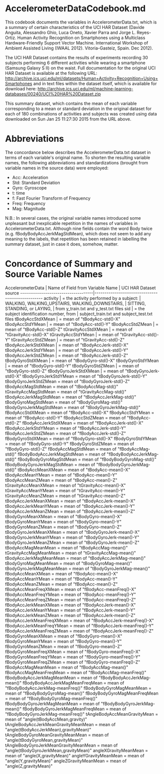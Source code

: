# AccelerometerDataCodebook.md

This codebook documents the variables in AccelerometerData.txt, which is a summary of
certain characteristics of the UCI HAR Dataset (Davide Anguita, Alessandro Ghio, 
Luca Oneto, Xavier Parra and Jorge L. Reyes-Ortiz. Human Activity Recognition on 
Smartphones using a Multiclass Hardware-Friendly Support Vector Machine. International 
Workshop of Ambient Assisted Living (IWAAL 2012). Vitoria-Gasteiz, Spain. Dec 2012).

The UCI HAR Dataset contains the results of experiments recording 30 subjects performing 
6 different activities while wearing a smartphone (Samsung Galaxy S II) on the waist.
Full documentation for the original UCI HAR Dataset is available at the following URL:
http://archive.ics.uci.edu/ml/datasets/Human+Activity+Recognition+Using+Smartphones
and in text files within the dataset itself, which is available for download here:
http://archive.ics.uci.edu/ml/machine-learning-databases/00240/UCI%20HAR%20Dataset.zip

This summary dataset, which contains the mean of each variable corresponding to a mean
or standard deviation in the original dataset for each of 180 combinations of 
activities and subjects was created using data downloaded on Sun Jan 25 11:27:30 2015 
from the URL above.  

# Abbreviations
The concordance below describes the AccelerometerData.txt dataset in terms of each 
variable's original name.  To shorten the resulting variable names, the following 
abbreviations and standardizations (brought from variable names in the source data)
were employed:

* Acc: Acceleration
* Std: Standard Deviation
* Gyro: Gyroscope
* t: time
* f: Fast Fourier Transform of Frequency
* Freq: Frequency
* Mag: Magnitude

N.B.: In several cases, the original variable names introduced some unpleasant but inexplicable
repetition in the names of variables in AccelerometerData.txt.  Although nine 
fields contain the word Body twice (e.g. fBodyBodyAccJerkMagStdMean), which does not seem 
to add any meaning to the labels, that repetition has been retained in labelling
the summary dataset, just in case it does, somehow, matter.

# Concordance of Summary and Source Variable Names

AccelerometerData                    |           Name of Field from
Variable Name                        |          UCI HAR Dataset source
-------------------------------------|---------------------------------------------------
activity                             | = the activity performed by a subject:
                                     |   WALKING, WALKING_UPSTAIRS, WALKING_DOWNSTAIRS,
                                     |   SITTING, STANDING, or LAYING, 
                                     |   from y_train.txt and y_test.txt files
sid                                  | = the subject identification number, from
                                     |   subject_train.txt and subject_test.txt files
tBodyAccStdXMean                     | = mean of "tBodyAcc-std()-X"
tBodyAccStdYMean                     | = mean of "tBodyAcc-std()-Y"
tBodyAccStdZMean                     | = mean of "tBodyAcc-std()-Z"
tGravityAccStdXMean                  | = mean of "tGravityAcc-std()-X"
tGravityAccStdYMean                  | = mean of "tGravityAcc-std()-Y"
tGravityAccStdZMean                  | = mean of "tGravityAcc-std()-Z"
tBodyAccJerkStdXMean                 | = mean of "tBodyAccJerk-std()-X"
tBodyAccJerkStdYMean                 | = mean of "tBodyAccJerk-std()-Y"
tBodyAccJerkStdZMean                 | = mean of "tBodyAccJerk-std()-Z"
tBodyGyroStdXMean                    | = mean of "tBodyGyro-std()-X"
tBodyGyroStdYMean                    | = mean of "tBodyGyro-std()-Y"
tBodyGyroStdZMean                    | = mean of "tBodyGyro-std()-Z"
tBodyGyroJerkStdXMean                | = mean of "tBodyGyroJerk-std()-X"
tBodyGyroJerkStdYMean                 = mean of "tBodyGyroJerk-std()-Y"
tBodyGyroJerkStdZMean                 = mean of "tBodyGyroJerk-std()-Z"
tBodyAccMagStdMean                    = mean of "tBodyAccMag-std()"
tGravityAccMagStdMean                 = mean of "tGravityAccMag-std()"
tBodyAccJerkMagStdMean                = mean of "tBodyAccJerkMag-std()"
tBodyGyroMagStdMean                   = mean of "tBodyGyroMag-std()"
tBodyGyroJerkMagStdMean               = mean of "tBodyGyroJerkMag-std()"
fBodyAccStdXMean                      = mean of "fBodyAcc-std()-X"
fBodyAccStdYMean                      = mean of "fBodyAcc-std()-Y"
fBodyAccStdZMean                      = mean of "fBodyAcc-std()-Z"
fBodyAccJerkStdXMean                  = mean of "fBodyAccJerk-std()-X"
fBodyAccJerkStdYMean                  = mean of "fBodyAccJerk-std()-Y"
fBodyAccJerkStdZMean                  = mean of "fBodyAccJerk-std()-Z"
fBodyGyroStdXMean                     = mean of "fBodyGyro-std()-X"
fBodyGyroStdYMean                     = mean of "fBodyGyro-std()-Y"
fBodyGyroStdZMean                     = mean of "fBodyGyro-std()-Z"
fBodyAccMagStdMean                    = mean of "fBodyAccMag-std()"
fBodyBodyAccJerkMagStdMean            = mean of "fBodyBodyAccJerkMag-std()"
fBodyBodyGyroMagStdMean               = mean of "fBodyBodyGyroMag-std()"
fBodyBodyGyroJerkMagStdMean           = mean of "fBodyBodyGyroJerkMag-std()"
tBodyAccMeanXMean                     = mean of "tBodyAcc-mean()-X"
tBodyAccMeanYMean                     = mean of "tBodyAcc-mean()-Y"
tBodyAccMeanZMean                     = mean of "tBodyAcc-mean()-Z"
tGravityAccMeanXMean                  = mean of "tGravityAcc-mean()-X"
tGravityAccMeanYMean                  = mean of "tGravityAcc-mean()-Y"
tGravityAccMeanZMean                  = mean of "tGravityAcc-mean()-Z"
tBodyAccJerkMeanXMean                 = mean of "tBodyAccJerk-mean()-X"
tBodyAccJerkMeanYMean                 = mean of "tBodyAccJerk-mean()-Y"
tBodyAccJerkMeanZMean                 = mean of "tBodyAccJerk-mean()-Z"
tBodyGyroMeanXMean                    = mean of "tBodyGyro-mean()-X"
tBodyGyroMeanYMean                    = mean of "tBodyGyro-mean()-Y"
tBodyGyroMeanZMean                    = mean of "tBodyGyro-mean()-Z"
tBodyGyroJerkMeanXMean                = mean of "tBodyGyroJerk-mean()-X"
tBodyGyroJerkMeanYMean                = mean of "tBodyGyroJerk-mean()-Y"
tBodyGyroJerkMeanZMean                = mean of "tBodyGyroJerk-mean()-Z"
tBodyAccMagMeanMean                   = mean of "tBodyAccMag-mean()"
tGravityAccMagMeanMean                = mean of "tGravityAccMag-mean()"
tBodyAccJerkMagMeanMean               = mean of "tBodyAccJerkMag-mean()"
tBodyGyroMagMeanMean                  = mean of "tBodyGyroMag-mean()"
tBodyGyroJerkMagMeanMean              = mean of "tBodyGyroJerkMag-mean()"
fBodyAccMeanXMean                     = mean of "fBodyAcc-mean()-X"
fBodyAccMeanYMean                     = mean of "fBodyAcc-mean()-Y"
fBodyAccMeanZMean                     = mean of "fBodyAcc-mean()-Z"
fBodyAccMeanFreqXMean                 = mean of "fBodyAcc-meanFreq()-X"
fBodyAccMeanFreqYMean                 = mean of "fBodyAcc-meanFreq()-Y"
fBodyAccMeanFreqZMean                 = mean of "fBodyAcc-meanFreq()-Z"
fBodyAccJerkMeanXMean                 = mean of "fBodyAccJerk-mean()-X"
fBodyAccJerkMeanYMean                 = mean of "fBodyAccJerk-mean()-Y"
fBodyAccJerkMeanZMean                 = mean of "fBodyAccJerk-mean()-Z"
fBodyAccJerkMeanFreqXMean             = mean of "fBodyAccJerk-meanFreq()-X"
fBodyAccJerkMeanFreqYMean             = mean of "fBodyAccJerk-meanFreq()-Y"
fBodyAccJerkMeanFreqZMean             = mean of "fBodyAccJerk-meanFreq()-Z"
fBodyGyroMeanXMean                    = mean of "fBodyGyro-mean()-X"
fBodyGyroMeanYMean                    = mean of "fBodyGyro-mean()-Y"
fBodyGyroMeanZMean                    = mean of "fBodyGyro-mean()-Z"
fBodyGyroMeanFreqXMean                = mean of "fBodyGyro-meanFreq()-X"
fBodyGyroMeanFreqYMean                = mean of "fBodyGyro-meanFreq()-Y"
fBodyGyroMeanFreqZMean                = mean of "fBodyGyro-meanFreq()-Z"
fBodyAccMagMeanMean                   = mean of "fBodyAccMag-mean()"
fBodyAccMagMeanFreqMean               = mean of "fBodyAccMag-meanFreq()"
fBodyBodyAccJerkMagMeanMean           = mean of "fBodyBodyAccJerkMag-mean()"
fBodyBodyAccJerkMagMeanFreqMean       = mean of "fBodyBodyAccJerkMag-meanFreq()"
fBodyBodyGyroMagMeanMean              = mean of "fBodyBodyGyroMag-mean()"
fBodyBodyGyroMagMeanFreqMean          = mean of "fBodyBodyGyroMag-meanFreq()"
fBodyBodyGyroJerkMagMeanMean          = mean of "fBodyBodyGyroJerkMag-mean()"
fBodyBodyGyroJerkMagMeanFreqMean      = mean of "fBodyBodyGyroJerkMag-meanFreq()"
tAngleBodyAccMeanGravityMean          = mean of "angle(tBodyAccMean,gravity)"
tAngleBodyAccJerkMeanGravityMeanMean  = mean of "angle(tBodyAccJerkMean),gravityMean)"
tAngleBodyGyroMeanGravityMeanMean     = mean of "angle(tBodyGyroMean,gravityMean)"
tAngleBodyGyroJerkMeanGravityMeanMean = mean of "angle(tBodyGyroJerkMean,gravityMean)"
angleXGravityMeanMean                 = mean of "angle(X,gravityMean)"
angleYGravityMeanMean                 = mean of "angle(Y,gravityMean)"
angleZGravityMeanMean                 = mean of "angle(Z,gravityMean)"
